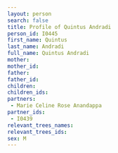 ```yaml
---
layout: person
search: false
title: Profile of Quintus Andradi
person_id: I0445
first_name: Quintus
last_name: Andradi
full_name: Quintus Andradi
mother: 
mother_id: 
father: 
father_id: 
children:
children_ids:
partners:
 - Marie Celine Rose Anandappa
partner_ids:
 - I0439
relevant_trees_names:
relevant_trees_ids:
sex: M
---
```


